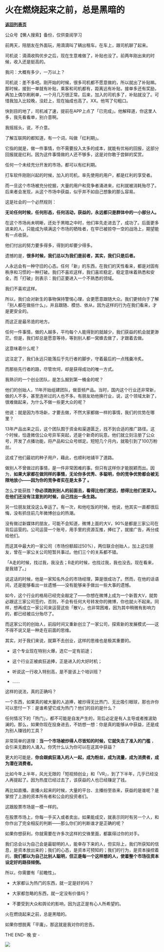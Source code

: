 # 火在燃烧起来之前，总是黑暗的

[**返回列表页**](/gzh/L先生说)

公众号【懒人搜索】备份，仅供查阅学习

  

前两天，陪朋友在外面玩，用滴滴叫了辆出租车。在车上，跟司机聊了起来。

  

司机说：滴滴收购优步之后，现在生意难做了，补贴也没了。前两年刚出来的时候，收入还是挺高的。

  

我问：大概有多少，一万以上？

  

司机说：差不多吧。刚开始的时候，很多司机都不愿意做的，所以就出了补贴嘛。那时候，接到一单就有补贴，乘客和司机都有，距离远有补贴，接单多还有奖励，再加上偶尔刷刷单，一个月几万很正常。后来，加入的司机多了，补贴就没了。可惜我加入比较晚，没赶上，现在抽成也高了。XX。他骂了句粗口。

  

快到目的地了，司机减了速，提前在APP上点了「已完成」。他解释道，你这里人多，我先看看单，别介意啊。

  

我摇摇头，说，不介意。

  

了解互联网的都知道，有一个词，叫做「红利期」。

  

它指的就是，做一件事情，你不需要投入太多的成本，就能有优裕的回报，这部分回报就是红利。因为这件事情做的人还不够多，这是对你敢于尝鲜的奖赏。

  

任何一个未经充分开发的市场，都可以有红利期。

  

打车软件刚刚兴起的时候，加入的司机，率先使用的用户，都是红利的享受者。

  

而一旦这个市场被充分挖掘，大量的用户和竞争者涌进来，红利就被消耗殆尽了。后来者会发现，从这个市场中获益，似乎并不如自己想象的那么容易。  

  

这是社会的一个必然规则：

**无论任何时候，任何形态，任何活动，获益的，永远都只是群体中的一小部分人。**

  

在这个市场尚未明晰，还处于黑暗之中时，他们率先走进去了，成功了。后面更多进来的人，只能成为填满这个市场的牺牲者，在早已被掠夺一空的战场上，期望能有一点收获。

  

他们付出的努力要多得多，得到的却要少得多。

  

遗憾的是，**很多时候，我们总以为我们是前者，其实，我们只是后者。**

  

人永远会有一种守旧的心态。任何「新」的东西，在我们的天性看来，都是对固有秩序和习惯的一种打破。我们不喜欢这样，我们喜欢稳定，稳定意味着熟悉和安全，而「打破」则表示：我们正要进入一个不熟悉的领域。

  

我们不喜欢这样。

  

所以，我们会对新生的事物保持警惕心理，会更愿意跟随大众。我们更倾向于了解「别人都在做些什么」，并且跟随、模仿、依从，因为这样的行为在我们看来，才是更安全的。

  

而这正是最吊诡的地方。

  

任何一件事情，做的人越多，平均每个人能得到的就越少，我们获益的机会就更渺茫。但是，我们却总是愿意等待，等到别人都一窝蜂去做了，才跟着去做。

  

这意味着什么呢？

  

这注定了，我们永远只能落后于先行者的脚步，守着最后的一点残羹冷炙。

  

而那些先行者的路，尽管坎坷，却是获得成功的唯一方式。

  

我熟识的一个创业团队，是怎么掘到第一桶金的呢？

  

他们的创始人，11年开始组建团队，做音频产品。当时，国内这个行业还非常新，做的人不多，甚至连听过的人也不多。有朋友劝他换行业，说，这个领域太新了，很难做起来，为什么不做一些更大众的呢？

  

他说：就是因为市场新，才要去做，不然大家都做一样的事情，我们的优势在哪里？

  

13年产品出来之后，这个团队囿于资金和渠道匮乏，找不到合适的推广路径。这个时候，恰逢微信公众号异军突起，还是个新奇的玩意。他们就立刻注册了公众号，开发了点播功能，将产品和公众号绑定。短短几个月内，就吸引到了100万粉丝。

  

这成了他们最初的种子用户，藉此，也顺利地铺平了道路。

  

做别人不曾做过的事情，是一件非常困难的事。但只有这样你才能脱颖而出。因为，**如果大家都在做同样的事情，无论你多优秀、多聪明，你的竞争优势都会被无限地放小——因为你的竞争者实在是太多了
。**

  

怎么才能获胜？**你必须跑到别人的前面去，看得比他们更远，想得比他们更深入。在他们还没有注意到的时候，自己找出一条生路。**

  

另一位朋友就没这么幸运了。有一次，和他吃饭的时候，他说，他其实一直都很后悔，没有抓住前几年微博创业的热潮。

  

没有做过新媒体的朋友，可能不会知道，微博上面的大V，90%是都是三家公司在背后运营的。公司运营一个账号，用手里的资源互推，捧红了，就接广告，再分成给他们。

  

而这其中最大的一家公司（市场份额超过50%），两位联合创始人，加上这位朋友，曾在一家公关公司短暂共事过。他们三个的关系都不错。

  

「A走的时候，找过我，我没去；B走的时候，也找过我，我也没去。现在看来，是我错了。」

  

说这话的时候，他是一家知名外企的市场经理，算是很成功了。然而，在他的话语间，还是能够看出一丝遗憾——没有能够亲手做出一些大事的遗憾。

  

如今，这个行业的格局已经完全敲定了——你想在微博上成为一个新晋大V，就势必跟这三家公司签约，否则，不会有任何大号转发你的微博，你也就火不起来。同样，想再成立一家公司来运营这些「散V」，也非常困难，因为其中稍微有影响力的，都已经被瓜分殆尽了。

  

而这家公司的创始人，前段时间又重新创立了一家公司，探索新的发展模式——这不得不说又是一种走在前面的思维。

  

其实，对于我们来说，就算不去创业，这样的思维也是极其重要的。

  

  * 这个专业现在特别火爆，选它一定有前途；

  * 这个行业正被疯狂追捧，正是进入的大好时机；

  * 听说这一行收入特别高，是不是该上个培训班？

  * ……

  

这样的说法，真的正确吗？

  

一个东西，如果真的被大量的人追捧，被炒得无比热门、无比吸引眼球，那也许你可以思忖一下：是谁希望它成为热门？他们的目的是什么？

  

任何情况下的「热门」，都不可能是自发产生的，背后必定是有人主导或者推波助澜的。那么，如果你现在投身进去，不妨想一想：你是真的能够从中获益，还是成为别人赚钱的工具？

  

非常简单的道理：**当一个市场被炒得人尽皆知的时候，它就失去了准入的门槛** ，会引来无数的人涌入。你凭什么认为你可以在这其中获益？

  

更大的可能是，**你会跟疯狂涌入的人一起，成为粉丝，成为流量，成为消费者，成为潜在消费者。**

  

比如今年上半年，风光无限的「短视频创业」和「VR」，到了下半年，几乎已经没人再提起了。因为热度已经过去了，该获益的人也已经赚足了钱。

  

再比如直播。直播火起来的时候，大量的平台、主播纷至沓来，获益的是谁呢？是掌控了上游的资本所有者和公会的投资者们。

  

这跟股票市场是一模一样的。

  

在股票市场上，你每一手买入或者卖出，如果能成交，就表示同时有另一个人，和你作出了完全相反的判断——那么你们的判断谁才是正确的呢？

  

如果你想获利，你就需要在许多次这样的交锋里面，都赢得过你的对手。

  

我们总会以为自己会是最聪明的人，能幸存下来的人，但实际上，我们所获知的信息，是资本放出来的；我们的心态，是资本可预知的；我们的行为，是资本操控着的。**我们都以为自己比别人聪明，但正是每一个这样想的人，使着整个市场往资本设定好的路径倾倒。**

  

所以，你需要有「前瞻性」。

  

  * 大家都认为热门的东西，就一定是好的吗？

  * 大家都忽略的东西，就一定没有价值吗？

  * 不要受到大众和舆论的影响，因为这正是有心人所希望的。

  

火在燃烧起来之前，总是黑暗的。

  

如果你想脱离「平庸」，那这就是我对你的忠告。

  

  

THE END\- 晚 安 -

  

  

![](http://mmbiz.qpic.cn/mmbiz_png/yWXmuSFeCk0DPxe4qqRiaAaVKAywG6owSOaBWxh2XrIA0o19VzMtanXneiawlEE5WBxq6LQgYwbm3MfKViceIx8Og/0?wx_fmt=gif)  

